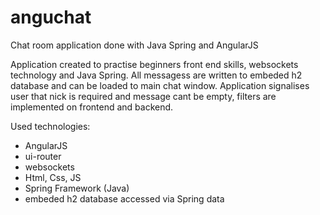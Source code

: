 # anguchat
Chat room application done with Java Spring and AngularJS

Application created to practise beginners front end skills, websockets technology and Java Spring. All messagess are written to embeded h2 database and can be loaded to main chat window. Application signalises user that nick is required and message cant be empty, filters are implemented on frontend and backend.

Used technologies:
- AngularJS
- ui-router
- websockets
- Html, Css, JS
- Spring Framework (Java)
- embeded h2 database accessed via Spring data

